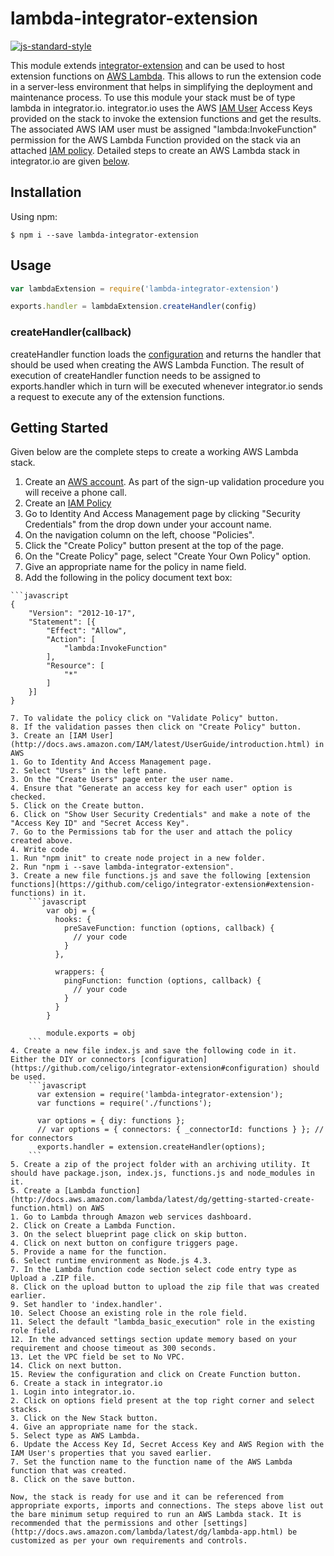 # lambda-integrator-extension
[![js-standard-style](https://img.shields.io/badge/code%20style-standard-brightgreen.svg)](http://standardjs.com/)

This module extends [integrator-extension](https://github.com/celigo/integrator-extension) and can be used to host extension functions on [AWS Lambda](http://docs.aws.amazon.com/lambda/latest/dg/welcome.html). This allows to run the extension code in a server-less environment that helps in simplifying the deployment and maintenance process. To use this module your stack must be of type lambda in integrator.io. integrator.io uses the AWS [IAM User](http://docs.aws.amazon.com/IAM/latest/UserGuide/introduction.html) Access Keys
provided on the stack to invoke the extension functions and get the results. The associated AWS IAM user must be assigned "lambda:InvokeFunction" permission for the AWS Lambda Function provided on the stack via an attached [IAM policy](http://docs.aws.amazon.com/IAM/latest/UserGuide/access_policies_managed-vs-inline.html?icmpid=docs_iam_console). Detailed steps to create an AWS Lambda stack in integrator.io are given [below](#getting-started).

## Installation

Using npm:
```
$ npm i --save lambda-integrator-extension
```

## Usage

```js
var lambdaExtension = require('lambda-integrator-extension')

exports.handler = lambdaExtension.createHandler(config)
```

### createHandler(callback)

createHandler function loads the [configuration](https://github.com/celigo/integrator-extension#configuration) and returns the handler that should be used when creating the AWS Lambda Function. The result of execution of createHandler function needs
to be assigned to exports.handler which in turn will be executed whenever integrator.io sends a request to execute any of the extension functions.

## Getting Started

Given below are the complete steps to create a working AWS Lambda stack.

1. Create an [AWS account](http://aws.amazon.com/). As part of the sign-up validation procedure you will receive a phone call.
2. Create an [IAM Policy](http://docs.aws.amazon.com/IAM/latest/UserGuide/access_policies_managed-vs-inline.html?icmpid=docs_iam_console)
  1. Go to Identity And Access Management page by clicking "Security Credentials" from the drop down under your account name.
  2. On the navigation column on the left, choose "Policies".
  3. Click the "Create Policy" button present at the top of the page.
  4. On the "Create Policy" page, select "Create Your Own Policy" option.
  5. Give an appropriate name for the policy in name field.
  6. Add the following in the policy document text box:

	```javascript
    {
        "Version": "2012-10-17",
        "Statement": [{
            "Effect": "Allow",
            "Action": [
                "lambda:InvokeFunction"
            ],
            "Resource": [
                "*"
            ]
        }]
    }
  ```
  7. To validate the policy click on "Validate Policy" button.
  8. If the validation passes then click on "Create Policy" button.
3. Create an [IAM User](http://docs.aws.amazon.com/IAM/latest/UserGuide/introduction.html) in AWS
  1. Go to Identity And Access Management page.
  2. Select "Users" in the left pane.
  3. On the "Create Users" page enter the user name.
  4. Ensure that "Generate an access key for each user" option is checked.
  5. Click on the Create button.
  6. Click on "Show User Security Credentials" and make a note of the "Access Key ID" and "Secret Access Key".
  7. Go to the Permissions tab for the user and attach the policy created above.
4. Write code
  1. Run "npm init" to create node project in a new folder.
  2. Run "npm i --save lambda-integrator-extension".
  3. Create a new file functions.js and save the following [extension functions](https://github.com/celigo/integrator-extension#extension-functions) in it.
      ```javascript
          var obj = {
            hooks: {
              preSaveFunction: function (options, callback) {
                // your code
              }		  
            },

            wrappers: {
              pingFunction: function (options, callback) {
                // your code
              }
            }
          }

          module.exports = obj
      ```
  4. Create a new file index.js and save the following code in it. Either the DIY or connectors [configuration](https://github.com/celigo/integrator-extension#configuration) should be used.
      ```javascript
        var extension = require('lambda-integrator-extension');
        var functions = require('./functions');

        var options = { diy: functions };
        // var options = { connectors: { _connectorId: functions } }; // for connectors
        exports.handler = extension.createHandler(options);
      ```
  5. Create a zip of the project folder with an archiving utility. It should have package.json, index.js, functions.js and node_modules in it.
5. Create a [Lambda function](http://docs.aws.amazon.com/lambda/latest/dg/getting-started-create-function.html) on AWS
  1. Go to Lambda through Amazon web services dashboard.
  2. Click on Create a Lambda Function.
  3. On the select blueprint page click on skip button.
  4. Click on next button on configure triggers page.
  5. Provide a name for the function.
  6. Select runtime environment as Node.js 4.3.
  7. In the Lambda function code section select code entry type as Upload a .ZIP file.
  8. Click on the upload button to upload the zip file that was created earlier.
  9. Set handler to 'index.handler'.
  10. Select Choose an existing role in the role field.
  11. Select the default "lambda_basic_execution" role in the existing role field.
  12. In the advanced settings section update memory based on your requirement and choose timeout as 300 seconds.
  13. Let the VPC field be set to No VPC.
  14. Click on next button.
  15. Review the configuration and click on Create Function button.
6. Create a stack in integrator.io
  1. Login into integrator.io.
  2. Click on options field present at the top right corner and select stacks.
  3. Click on the New Stack button.
  4. Give an appropriate name for the stack.
  5. Select type as AWS Lambda.
  6. Update the Access Key Id, Secret Access Key and AWS Region with the IAM User's properties that you saved earlier.
  7. Set the function name to the function name of the AWS Lambda function that was created.
  8. Click on the save button.

Now, the stack is ready for use and it can be referenced from appropriate exports, imports and connections. The steps above list out the bare minimum setup required to run an AWS Lambda stack. It is recommended that the permissions and other [settings](http://docs.aws.amazon.com/lambda/latest/dg/lambda-app.html) be customized as per your own requirements and controls.
